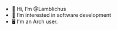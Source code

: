 - 👋 Hi, I’m @Lamblichus
- 👀 I’m interested in software development
- 🖥️ I'm an Arch user.

<!---
Lamblichus/Lamblichus is a ✨ special ✨ repository because its `README.md` (this file) appears on your GitHub profile.
You can click the Preview link to take a look at your changes.
--->
